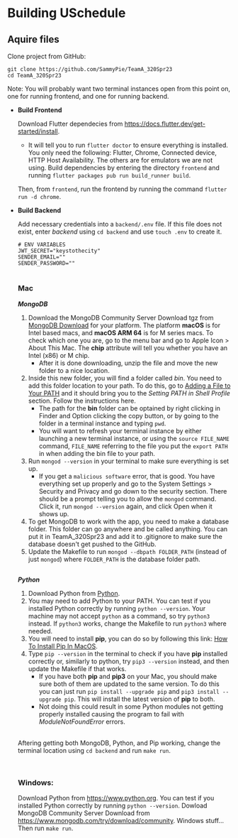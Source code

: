 # Building USchedule

## Aquire files

Clone project from GitHub:

```
git clone https://github.com/SammyPie/TeamA_320Spr23
cd TeamA_320Spr23
```
  
Note: You will probably want two terminal instances open from this point on, one for running frontend, and one for running backend.

- **Build Frontend**

  Download Flutter dependecies from https://docs.flutter.dev/get-started/install.
    - It will tell you to run `flutter doctor` to ensure everything is installed. You only need the following: Flutter, Chrome, Connected device, HTTP Host Availability. The others are for emulators we are not using.
  Build dependencies by entering the directory `frontend` and running `flutter packages pub run build_runner build`.
  
  Then, from `frontend`, run the frontend by running the command `flutter run -d chrome`.

- **Build Backend**

  Add necessary credentials into a `backend/.env` file.
  If this file does not exist, enter *backend* using `cd backend` and use `touch .env` to create it.

  ```
  # ENV VARIABLES
  JWT_SECRET="keystothecity"
  SENDER_EMAIL=""
  SENDER_PASSWORD=""
  ```
  #
  ### Mac
  ***MongoDB***
  1. Download the MongoDB Community Server Download tgz from [MongoDB Download](https://www.mongodb.com/try/download/community) for your platform. The platform **macOS** is for Intel based macs, and **macOS ARM 64** is for M series macs. To check which one you are, go to the menu bar and go to Apple Icon > About This Mac. The **chip** attribute will tell you whether you have an Intel (x86) or M chip.
      - After it is done downloading, unzip the file and move the new folder to a nice location.
  2. Inside this new folder, you will find a folder called *bin*. You need to add this folder location to your path. To do this, go to [Adding a File to Your PATH](https://osxdaily.com/2014/08/14/add-new-path-to-path-command-line/#:~:text=Setting%20PATH%20in%20Shell%20Profile) and it should bring you to the *Setting PATH in Shell Profile* section. Follow the instructions here.
      - The path for the **bin** folder can be optained by right clicking in Finder and Option clicking the copy button, or by going to the folder in a terminal instance and typing `pwd`.
      - You will want to refresh your terminal instance by either launching a new terminal instance, or using the `source FILE_NAME` command, `FILE_NAME` referring to the file you put the `export PATH` in when adding the bin file to your path.
  3. Run `mongod --version` in your terminal to make sure everything is set up. 
      - If you get a `malicious software` error, that is good. You have everything set up properly and go to the System Settings > Security and Privacy and go down to the security section. There should be a prompt telling you to allow the `mongod` command. Click it, run `mongod --version` again, and click Open when it shows up.
  4. To get MongoDB to work with the app, you need to make a database folder. This folder can go anywhere and be called anything. You can put it in TeamA_320Spr23 and add it to .gitignore to make sure the database doesn't get pushed to the GitHub.
  5. Update the Makefile to run `mongod --dbpath FOLDER_PATH` (instead of just `mongod`) where `FOLDER_PATH` is the database folder path.
  ##
  ***Python***
  1. Download Python from [Python](https://www.python.org/downloads/).
  2. You may need to add Python to your PATH.
    You can test if you installed Python correctly by running `python --version`. Your machine may not accept `python` as a command, so try `python3` instead. If `python3` works, change the Makefile to run `python3` where needed.
  3. You will need to install **pip**, you can do so by following this link: [How To Install Pip In MacOS](https://www.geeksforgeeks.org/how-to-install-pip-in-macos/).
  4. Type `pip --version` in the terminal to check if you have **pip** installed correctly or, similarly to python, try `pip3 --version` instead, and then update the Makefile if that works.
      - If you have both **pip** and **pip3** on your Mac, you should make sure both of them are updated to the same version. To do this you can just run `pip install --upgrade pip` and `pip3 install --upgrade pip`. This will install the latest version of **pip** to both.
      - Not doing this could result in some Python modules not getting properly installed causing the program to fail with *ModuleNotFoundError* errors.

  <br />Aftering getting both MongoDB, Python, and Pip working, change the terminal location using `cd backend` and run `make run`.

  <br />

  ### Windows:
    Download Python from https://www.python.org. You can test if you installed Python correctly by running `python --version`.
    Dowload MongoDB Community Server Download from https://www.mongodb.com/try/download/community.
    Windows stuff...
    Then run `make run`.
